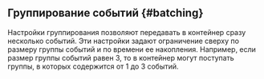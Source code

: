 ## Группирование событий {#batching}

Настройки группирования позволяют передавать в контейнер сразу несколько событий. Эти настройки задают ограничение сверху по размеру группы событий и по времени ее накопления. Например, если размер группы событий равен 3, то в контейнер могут поступать группы, в которых содержится от 1 до 3 событий.
